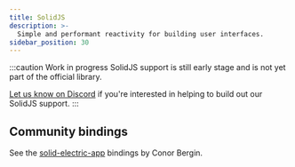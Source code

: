 ```yaml
---
title: SolidJS
description: >-
  Simple and performant reactivity for building user interfaces.
sidebar_position: 30
---
```


:::caution Work in progress
SolidJS support is still early stage and is not yet part of the official library.

[Let us know on Discord](https://discord.electric-sql/com) if you're interested in helping to build out our SolidJS support.
:::

## Community bindings

See the [solid-electric-app](https://github.com/conorbergin/solid-electric-app) bindings by Conor Bergin.
